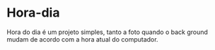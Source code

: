 # Hora-dia
Hora do dia é um projeto simples, tanto a foto quando o back ground mudam de acordo com a hora atual do computador.
 
